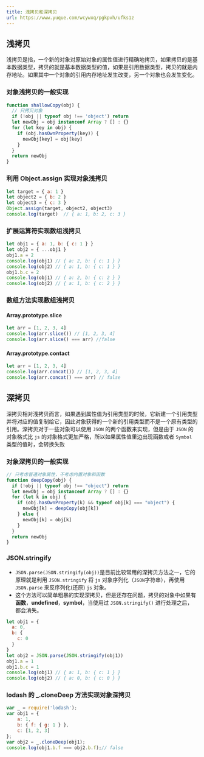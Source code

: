 ```yaml
---
title: 浅拷贝和深拷贝
url: https://www.yuque.com/wcywxq/pgkpvh/ufks1z
---
```


<a name="nNdEX"></a>

## 浅拷贝

浅拷贝是指，一个新的对象对原始对象的属性值进行精确地拷贝，如果拷贝的是基本数据类型，拷贝的就是基本数据类型的值，如果是引用数据类型，拷贝的就是内存地址。如果其中一个对象的引用内存地址发生改变，另一个对象也会发生变化。 <a name="E3Zmt"></a>

### 对象浅拷贝的一般实现

```javascript
function shallowCopy(obj) {
  // 只拷贝对象
  if (!obj || typeof obj !== 'object') return
  let newObj = obj instanceof Array ? [] : {}
  for (let key in obj) {
    if (obj.hasOwnProperty(key)) {
      newObj[key] = obj[key]
    }
  }
  return newObj
}
```

<a name="kmUvB"></a>

### 利用 Object.assign 实现对象浅拷贝

```javascript
let target = { a: 1 }
let object2 = { b: 2 }
let object3 = { c: 3 }
Object.assign(target, object2, object3)
console.log(target)  // { a: 1, b: 2, c: 3 }
```

<a name="YGNLe"></a>

### 扩展运算符实现数组浅拷贝

```javascript
let obj1 = { a: 1, b: { c: 1 } }
let obj2 = { ...obj1 }
obj1.a = 2
console.log(obj1) // { a: 2, b: { c: 1 } }
console.log(obj2) // { a: 1, b: { c: 1 } }
obj1.b.c = 2
console.log(obj1) // { a: 2, b: { c: 2 } }
console.log(obj2) // { a: 1, b: { c: 2 } }
```

<a name="Aygcq"></a>

### 数组方法实现数组浅拷贝

<a name="X8htw"></a>

#### Array.prototype.slice

```javascript
let arr = [1, 2, 3, 4]
console.log(arr.slice()) // [1, 2, 3, 4]
console.log(arr.slice() === arr) //false
```

<a name="F90vM"></a>

#### Array.prototype.contact

```javascript
let arr = [1, 2, 3, 4]
console.log(arr.concat()) // [1, 2, 3, 4]
console.log(arr.concat() === arr) // false
```

<a name="n1PHB"></a>

## 深拷贝

深拷贝相对浅拷贝而言，如果遇到属性值为引用类型的时候，它新建一个引用类型并将对应的值复制给它，因此对象获得的一个新的引用类型而不是一个原有类型的引用。深拷贝对于一些对象可以使用 `JSON` 的两个函数来实现，但是由于 `JSON` 的对象格式比 `js` 的对象格式更加严格，所以如果属性值里边出现函数或者 `Symbol` 类型的值时，会转换失败 <a name="OsLVQ"></a>

### 对象深拷贝的一般实现

```javascript
// 只考虑普通对象属性，不考虑内置对象和函数
function deepCopy(obj) {
  if (!obj || typeof obj !== "object") return
  let newObj = obj instanceof Array ? [] : {}
  for (let k in obj) {
    if (obj.hasOwnProperty(k) && typeof obj[k] === "object") {
      newObj[k] = deepCopy(obj[k])
    } else {
      newObj[k] = obj[k]
    }
  }
  return newObj
}
```

<a name="XVakx"></a>

### JSON.stringify

- `JSON.parse(JSON.stringify(obj))`是目前比较常用的深拷贝方法之一，它的原理就是利用 `JSON.stringify` 将 `js` 对象序列化（`JSON`字符串），再使用 `JSON.parse` 来反序列化(还原) `js` 对象。
- 这个方法可以简单粗暴的实现深拷贝，但是还存在问题，拷贝的对象中如果有 **函数**，**undefined**，**symbol**，当使用过 `JSON.stringify()` 进行处理之后，都会消失。

```javascript
let obj1 = {
  a: 0,
  b: {
    c: 0
  }
}
let obj2 = JSON.parse(JSON.stringify(obj1))
obj1.a = 1
obj1.b.c = 1
console.log(obj1) // { a: 1, b: { c: 1 } }
console.log(obj2) // { a: 0, b: { c: 0 } }

```

<a name="prF1n"></a>

### lodash 的 \_.cloneDeep 方法实现对象深拷贝

```javascript
var _ = require('lodash');
var obj1 = {
    a: 1,
    b: { f: { g: 1 } },
    c: [1, 2, 3]
};
var obj2 = _.cloneDeep(obj1);
console.log(obj1.b.f === obj2.b.f);// false
```
